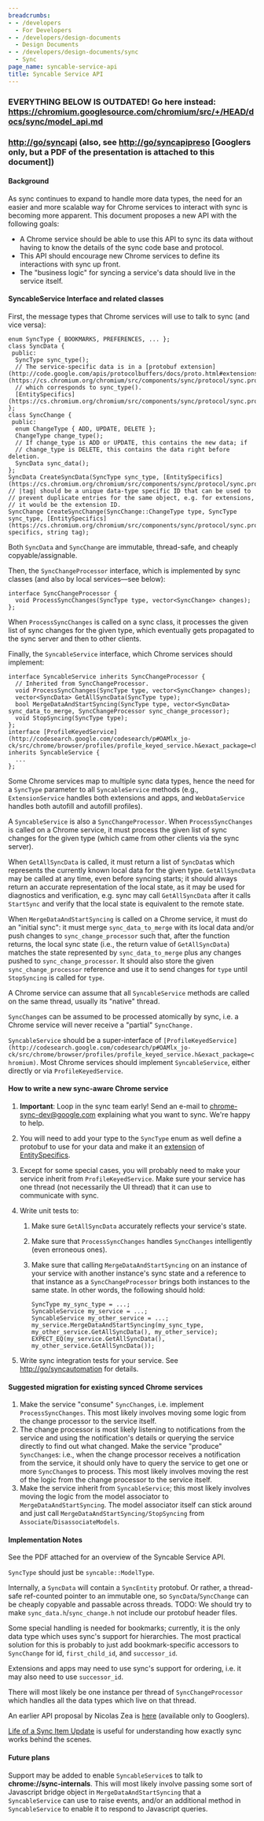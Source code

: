 ```yaml
---
breadcrumbs:
- - /developers
  - For Developers
- - /developers/design-documents
  - Design Documents
- - /developers/design-documents/sync
  - Sync
page_name: syncable-service-api
title: Syncable Service API
---
```


### EVERYTHING BELOW IS OUTDATED! Go here instead: <https://chromium.googlesource.com/chromium/src/+/HEAD/docs/sync/model_api.md>

### <http://go/syncapi> (also, see <http://go/syncapipreso> \[Googlers only, but a PDF of the presentation is attached to this document\])

#### Background

As sync continues to expand to handle more data types, the need for an easier
and more scalable way for Chrome services to interact with sync is becoming more
apparent. This document proposes a new API with the following goals:

*   A Chrome service should be able to use this API to sync its data
            without having to know the details of the sync code base and
            protocol.
*   This API should encourage new Chrome services to define its
            interactions with sync up front.
*   The "business logic" for syncing a service's data should live in the
            service itself.

#### SyncableService Interface and related classes

First, the message types that Chrome services will use to talk to sync (and vice
versa):

```none
enum SyncType { BOOKMARKS, PREFERENCES, ... };
class SyncData {
 public:
  SyncType sync_type();
  // The service-specific data is in a [protobuf extension](http://code.google.com/apis/protocolbuffers/docs/proto.html#extensions) of [EntitySpecifics](https://cs.chromium.org/chromium/src/components/sync/protocol/sync.proto)
  // which corresponds to sync_type().
  [EntitySpecifics](https://cs.chromium.org/chromium/src/components/sync/protocol/sync.proto) specifics();
};
class SyncChange {
 public:
  enum ChangeType { ADD, UPDATE, DELETE };
  ChangeType change_type();
  // If change_type is ADD or UPDATE, this contains the new data; if
  // change_type is DELETE, this contains the data right before deletion.
  SyncData sync_data();
};
SyncData CreateSyncData(SyncType sync_type, [EntitySpecifics](https://cs.chromium.org/chromium/src/components/sync/protocol/sync.proto) specifics);
// |tag| should be a unique data-type specific ID that can be used to
// prevent duplicate entries for the same object, e.g. for extensions,
// it would be the extension ID.
SyncChange CreateSyncChange(SyncChange::ChangeType type, SyncType sync_type, [EntitySpecifics](https://cs.chromium.org/chromium/src/components/sync/protocol/sync.proto) specifics, string tag);
```

Both `SyncData` and `SyncChange` are immutable, thread-safe, and cheaply
copyable/assignable.

Then, the `SyncChangeProcessor` interface, which is implemented by sync classes
(and also by local services—see below):

```none
interface SyncChangeProcessor {
  void ProcessSyncChanges(SyncType type, vector<SyncChange> changes);
};
```

When `ProcessSyncChanges` is called on a sync class, it processes the given list
of sync changes for the given type, which eventually gets propagated to the sync
server and then to other clients.

Finally, the `SyncableService` interface, which Chrome services should
implement:

```none
interface SyncableService inherits SyncChangeProcessor {
  // Inherited from SyncChangeProcessor.
  void ProcessSyncChanges(SyncType type, vector<SyncChange> changes);
  vector<SyncData> GetAllSyncData(SyncType type);
  bool MergeDataAndStartSyncing(SyncType type, vector<SyncData> sync_data_to_merge, SyncChangeProcessor sync_change_processor);
  void StopSyncing(SyncType type);
};
interface [ProfileKeyedService](http://codesearch.google.com/codesearch/p#OAMlx_jo-ck/src/chrome/browser/profiles/profile_keyed_service.h&exact_package=chromium) inherits SyncableService {
  ...
};
```

Some Chrome services map to multiple sync data types, hence the need for a
`SyncType` parameter to all `SyncableService` methods (e.g., `ExtensionService`
handles both extensions and apps, and `WebDataService` handles both autofill and
autofill profiles).

A `SyncableService` is also a `SyncChangeProcessor`. When `ProcessSyncChanges`
is called on a Chrome service, it must process the given list of sync changes
for the given type (which came from other clients via the sync server).

When `GetAllSyncData` is called, it must return a list of `SyncData`s which
represents the currently known local data for the given type. `GetAllSyncData`
may be called at any time, even before syncing starts; it should always return
an accurate representation of the local state, as it may be used for diagnostics
and verification, e.g. sync may call `GetAllSyncData` after it calls `StartSync`
and verify that the local state is equivalent to the remote state.

When `MergeDataAndStartSyncing` is called on a Chrome service, it must do an
"initial sync": it must merge `sync_data_to_merge` with its local data and/or
push changes to `sync_change_processor` such that, after the function returns,
the local sync state (i.e., the return value of `GetAllSyncData`) matches the
state represented by `sync_data_to_merge` plus any changes pushed to
`sync_change_processor`. It should also store the given `sync_change_processor`
reference and use it to send changes for `type` until `StopSyncing` is called
for `type`.

A Chrome service can assume that all `SyncableService` methods are called on the
same thread, usually its "native" thread.

`SyncChange`s can be assumed to be processed atomically by sync, i.e. a Chrome
service will never receive a "partial" `SyncChange.`

`SyncableService` should be a super-interface of
`[ProfileKeyedService](http://codesearch.google.com/codesearch/p#OAMlx_jo-ck/src/chrome/browser/profiles/profile_keyed_service.h&exact_package=chromium)`.
Most Chrome services should implement `SyncableService`, either directly or via
`ProfileKeyedService`.

#### How to write a new sync-aware Chrome service

1.  **Important**: Loop in the sync team early! Send an e-mail to
            chrome-sync-dev@google.com explaining what you want to sync. We're
            happy to help.
2.  You will need to add your type to the `SyncType` enum as well define
            a protobuf to use for your data and make it an
            [extension](http://code.google.com/apis/protocolbuffers/docs/proto.html#extensions)
            of
            [EntitySpecifics](http://codesearch.google.com/codesearch/p#OAMlx_jo-ck/src/chrome/browser/sync/protocol/sync.proto&exact_package=chromium).
3.  Except for some special cases, you will probably need to make your
            service inherit from `ProfileKeyedService`. Make sure your service
            has one thread (not necessarily the UI thread) that it can use to
            communicate with sync.
4.  Write unit tests to:
    1.  Make sure `GetAllSyncData` accurately reflects your service's
                state.
    2.  Make sure that `ProcessSyncChanges` handles `SyncChanges`
                intelligently (even erroneous ones).
    3.  Make sure that calling `MergeDataAndStartSyncing` on an instance
                of your service with another instance's sync state and a
                reference to that instance as a `SyncChangeProcessor` brings
                both instances to the same state. In other words, the following
                should hold:

        ```none
        SyncType my_sync_type = ...;
        SyncableService my_service = ...;
        SyncableService my_other_service = ...;
        my_service.MergeDataAndStartSyncing(my_sync_type, my_other_service.GetAllSyncData(), my_other_service);
        EXPECT_EQ(my_service.GetAllSyncData(), my_other_service.GetAllSyncData());
        ```

5.  Write sync integration tests for your service. See
            <http://go/syncautomation> for details.

#### Suggested migration for existing synced Chrome services

1.  Make the service "consume" `SyncChange`s, i.e. implement
            `ProcessSyncChanges`. This most likely involves moving some logic
            from the change processor to the service itself.
2.  The change processor is most likely listening to notifications from
            the service and using the notification's details or querying the
            service directly to find out what changed. Make the service
            "produce" `SyncChange`s: i.e., when the change processor receives a
            notification from the service, it should only have to query the
            service to get one or more `SyncChange`s to process. This most
            likely involves moving the rest of the logic from the change
            processor to the service itself.
3.  Make the service inherit from `SyncableService`; this most likely
            involves moving the logic from the model associator to
            `MergeDataAndStartSyncing`. The model associator itself can stick
            around and just call `MergeDataAndStartSyncing/StopSyncing` from
            `Associate`/`DisassociateModels`.

#### Implementation Notes

See the PDF attached for an overview of the Syncable Service API.

`SyncType` should just be `syncable::ModelType`.

Internally, a `SyncData` will contain a `SyncEntity` protobuf. Or rather, a
thread-safe ref-counted pointer to an immutable one, so `SyncData`/`SyncChange`
can be cheaply copyable and passable across threads. TODO: We should try to make
`sync_data.h`/`sync_change.h` not include our protobuf header files.

Some special handling is needed for bookmarks; currently, it is the only data
type which uses sync's support for hierarchies. The most practical solution for
this is probably to just add bookmark-specific accessors to `SyncChange` for id,
`first_child_id`, and `successor_id`.

Extensions and apps may need to use sync's support for ordering, i.e. it may
also need to use `successor_id`.

There will most likely be one instance per thread of `SyncChangeProcessor` which
handles all the data types which live on that thread.

An earlier API proposal by Nicolas Zea is
[here](https://docs.google.com/a/google.com/document/d/1-Ky4lhCTIN_9cTef2zZsIh3pBALQUPj-3Hh2BpPkX20/edit)
(available only to Googlers).

[Life of a Sync Item Update](https://docs.google.com/Doc) is useful for
understanding how exactly sync works behind the scenes.

#### Future plans

Support may be added to enable `SyncableService`s to talk to
**chrome://sync-internals**. This will most likely involve passing some sort of
Javascript bridge object in `MergeDataAndStartSyncing` that a `SyncableService`
can use to raise events, and/or an additional method in `SyncableService` to
enable it to respond to Javascript queries.